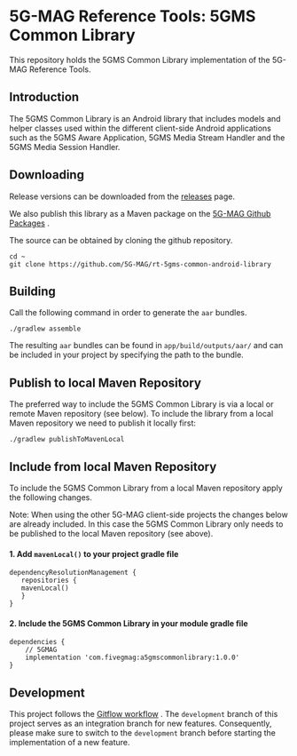 # 5G-MAG Reference Tools: 5GMS Common Library

This repository holds the 5GMS Common Library implementation of the 5G-MAG Reference Tools.

## Introduction

The 5GMS Common Library is an Android library that includes models and helper classes used within
the different client-side Android applications such as the 5GMS Aware Application, 5GMS Media Stream
Handler and the 5GMS Media Session Handler.

## Downloading

Release versions can be downloaded from
the [releases](https://github.com/5G-MAG/rt-5gms-common-android-library/releases) page.

We also publish this library as a Maven package on
the [5G-MAG Github Packages](https://github.com/orgs/5G-MAG/packages?repo_name=rt-5gms-common-android-library)
.

The source can be obtained by cloning the github repository.

```
cd ~
git clone https://github.com/5G-MAG/rt-5gms-common-android-library
```

## Building

Call the following command in order to generate the `aar` bundles.

````
./gradlew assemble
````

The resulting `aar` bundles can be found in `app/build/outputs/aar/` and can be included in your
project by specifying the path to the bundle.

## Publish to local Maven Repository

The preferred way to include the 5GMS Common Library is via a local or remote Maven repository (see
below). To include the library from a local Maven repository we need to publish it locally first:

````
./gradlew publishToMavenLocal
````

## Include from local Maven Repository

To include the 5GMS Common Library from a local Maven repository apply the following changes.

Note: When using the other 5G-MAG client-side projects the changes below are already included. In
this case the 5GMS Common Library only needs to be published to the local Maven repository (see
above).

#### 1. Add `mavenLocal()` to your project gradle file

````
dependencyResolutionManagement {
   repositories {
   mavenLocal()
   }
}
````

#### 2. Include the 5GMS Common Library in your module gradle file

````
dependencies {
    // 5GMAG
    implementation 'com.fivegmag:a5gmscommonlibrary:1.0.0'
}
````

## Development

This project follows
the [Gitflow workflow](https://www.atlassian.com/git/tutorials/comparing-workflows/gitflow-workflow)
. The `development`
branch of this project serves as an integration branch for new features. Consequently, please make
sure to switch to the `development`
branch before starting the implementation of a new feature. 